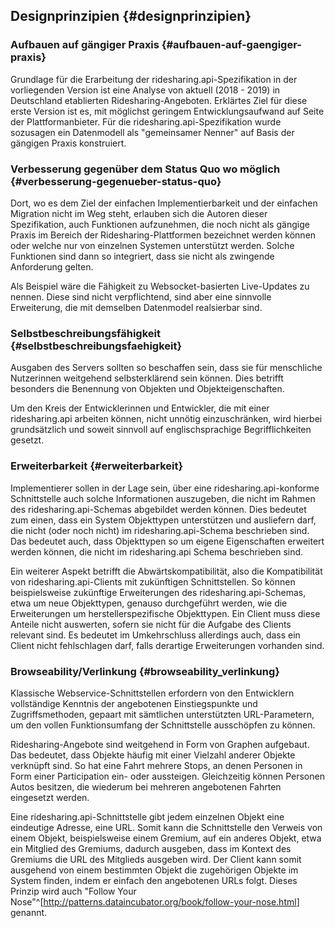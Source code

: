 ## Designprinzipien {#designprinzipien}

### Aufbauen auf gängiger Praxis {#aufbauen-auf-gaengiger-praxis}

Grundlage für die Erarbeitung der ridesharing.api-Spezifikation in der vorliegenden Version
ist eine Analyse von aktuell (2018 - 2019) in Deutschland etablierten
Ridesharing-Angeboten. Erklärtes Ziel für diese erste
Version ist es, mit möglichst geringem Entwicklungsaufwand auf Seite der Plattformanbieter.
Für die ridesharing.api-Spezifikation wurde sozusagen ein Datenmodell als "gemeinsamer Nenner"
auf Basis der gängigen Praxis konstruiert.

### Verbesserung gegenüber dem Status Quo wo möglich {#verbesserung-gegenueber-status-quo}

Dort, wo es dem Ziel der einfachen Implementierbarkeit und der einfachen Migration
nicht im Weg steht, erlauben sich die Autoren dieser Spezifikation, auch Funktionen
aufzunehmen, die noch nicht als gängige Praxis im Bereich der Ridesharing-Plattformen
bezeichnet werden können oder welche nur von einzelnen Systemen unterstützt werden.
Solche Funktionen sind dann so integriert, dass sie nicht als zwingende Anforderung
gelten.

Als Beispiel wäre die Fähigkeit zu Websocket-basierten Live-Updates zu nennen.
Diese sind nicht verpflichtend, sind aber eine sinnvolle Erweiterung, die mit demselben
Datenmodel realsierbar sind.

### Selbstbeschreibungsfähigkeit {#selbstbeschreibungsfaehigkeit}

Ausgaben des Servers sollten so beschaffen sein, dass sie für menschliche Nutzerinnen
weitgehend selbsterklärend sein können. Dies betrifft besonders die Benennung von
Objekten und Objekteigenschaften.

Um den Kreis der Entwicklerinnen und Entwickler, die mit einer ridesharing.api
arbeiten können, nicht unnötig einzuschränken, wird hierbei grundsätzlich und
soweit sinnvoll auf englischsprachige Begrifflichkeiten gesetzt.

### Erweiterbarkeit {#erweiterbarkeit}

Implementierer sollen in der Lage sein, über eine ridesharing.api-konforme Schnittstelle auch
solche Informationen auszugeben, die nicht im Rahmen des ridesharing.api-Schemas abgebildet werden
können. Dies bedeutet zum einen, dass ein System Objekttypen unterstützen und ausliefern
darf, die nicht (oder noch nicht) im ridesharing.api-Schema beschrieben sind. Das bedeutet auch,
dass Objekttypen so um eigene Eigenschaften erweitert werden können, die nicht im ridesharing.api
Schema beschrieben sind.

Ein weiterer Aspekt betrifft die Abwärtskompatibilität, also die Kompatibilität von
ridesharing.api-Clients mit zukünftigen Schnittstellen. So können beispielsweise zukünftige Erweiterungen
des ridesharing.api-Schemas, etwa um neue Objekttypen, genauso durchgeführt werden, wie die Erweiterungen
um herstellerspezifische Objekttypen. Ein Client muss diese Anteile nicht auswerten, sofern
sie nicht für die Aufgabe des Clients relevant sind. Es bedeutet im Umkehrschluss allerdings auch, dass ein Client
nicht fehlschlagen darf, falls derartige Erweiterungen vorhanden sind.


### Browseability/Verlinkung {#browseability_verlinkung}

Klassische Webservice-Schnittstellen erfordern von den Entwicklern vollständige Kenntnis
der angebotenen Einstiegspunkte und Zugriffsmethoden, gepaart mit sämtlichen unterstützten
URL-Parametern, um den vollen Funktionsumfang der Schnittstelle ausschöpfen zu können.

Ridesharing-Angebote sind weitgehend in Form von Graphen aufgebaut. Das bedeutet, dass
Objekte häufig mit einer Vielzahl anderer Objekte verknüpft sind. So hat eine Fahrt mehrere
Stops, an denen Personen in Form einer Participation ein- oder aussteigen. Gleichzeitig können
Personen Autos besitzen, die wiederum bei mehreren angebotenen Fahrten eingesetzt werden.

Eine ridesharing.api-Schnittstelle gibt jedem einzelnen Objekt eine eindeutige Adresse, eine URL.
Somit kann die Schnittstelle den Verweis von einem Objekt, beispielsweise einem Gremium,
auf ein anderes Objekt, etwa ein Mitglied des Gremiums, dadurch ausgeben, dass im Kontext
des Gremiums die URL des Mitglieds ausgeben wird. Der Client kann somit ausgehend von einem
bestimmten Objekt die zugehörigen Objekte im System finden, indem er einfach den angebotenen
URLs folgt. Dieses Prinzip wird auch "Follow Your Nose"^[<http://patterns.dataincubator.org/book/follow-your-nose.html>] genannt.
